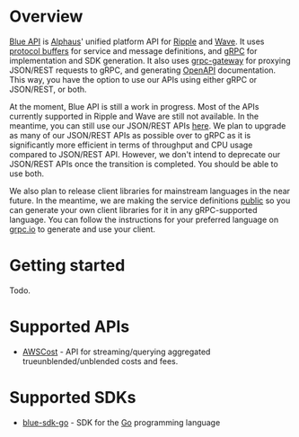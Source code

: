 # Overview

[Blue API](https://github.com/alphauslabs/blueapi) is [Alphaus](https://alphaus.cloud/en/)' unified platform API for [Ripple](https://alphaus.cloud/en/product/ripple/) and [Wave](https://alphaus.cloud/en/product/wave/). It uses [protocol buffers](https://developers.google.com/protocol-buffers/) for service and message definitions, and [gRPC](https://grpc.io/) for implementation and SDK generation. It also uses [grpc-gateway](https://grpc-ecosystem.github.io/grpc-gateway/) for proxying JSON/REST requests to gRPC, and generating [OpenAPI](https://www.openapis.org/) documentation. This way, you have the option to use our APIs using either gRPC or JSON/REST, or both.

At the moment, Blue API is still a work in progress. Most of the APIs currently supported in Ripple and Wave are still not available. In the meantime, you can still use our JSON/REST APIs [here](https://docs.mobingi.com/v/api-reference/). We plan to upgrade as many of our JSON/REST APIs as possible over to gRPC as it is significantly more efficient in terms of throughput and CPU usage compared to JSON/REST API. However, we don't intend to deprecate our JSON/REST APIs once the transition is completed. You should be able to use both.

We also plan to release client libraries for mainstream languages in the near future. In the meantime, we are making the service definitions [public](https://github.com/alphauslabs/blueapi) so you can generate your own client libraries for it in any gRPC-supported language. You can follow the instructions for your preferred language on [grpc.io](https://grpc.io/) to generate and use your client.

# Getting started

Todo.

# Supported APIs

- [AWSCost](https://alphauslabs.github.io/blueapi/apis/awscost.html) - API for streaming/querying aggregated trueunblended/unblended costs and fees.

# Supported SDKs

- [blue-sdk-go](https://alphauslabs.github.io/blueapi/sdks/go.html) - SDK for the [Go](https://golang.org/) programming language
